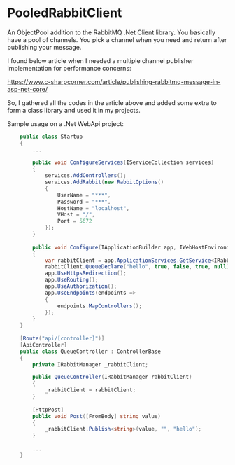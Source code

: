# PooledRabbitClient
An ObjectPool<IModel> addition to the RabbitMQ .Net Client library.
You basically have a pool of channels. You pick a channel when you need and return after publishing your message.


I found below article when I needed a multiple channel publisher implementation for performance concerns:

https://www.c-sharpcorner.com/article/publishing-rabbitmq-message-in-asp-net-core/

So, I gathered all the codes in the article above and added some extra to form a class library and used it in my projects.

Sample usage on a .Net WebApi project:
 
```cs
    public class Startup
    {
        ...
        
        public void ConfigureServices(IServiceCollection services)
        {
            services.AddControllers();
            services.AddRabbit(new RabbitOptions()
            {
                UserName = "***",
                Password = "***",
                HostName = "localhost",
                VHost = "/",
                Port = 5672
            });
        }
        
        public void Configure(IApplicationBuilder app, IWebHostEnvironment env)
        {
            var rabbitClient = app.ApplicationServices.GetService<IRabbitManager>();
            rabbitClient.QueueDeclare("hello", true, false, true, null);
            app.UseHttpsRedirection();
            app.UseRouting();
            app.UseAuthorization();
            app.UseEndpoints(endpoints =>
            {
                endpoints.MapControllers();
            });
        }
    }
    
    [Route("api/[controller]")]
    [ApiController]
    public class QueueController : ControllerBase
    {
        private IRabbitManager _rabbitClient;

        public QueueController(IRabbitManager rabbitClient)
        {
            _rabbitClient = rabbitClient;
        }
        
        [HttpPost]
        public void Post([FromBody] string value)
        {
            _rabbitClient.Publish<string>(value, "", "hello");
        }
        
        ...
    }
